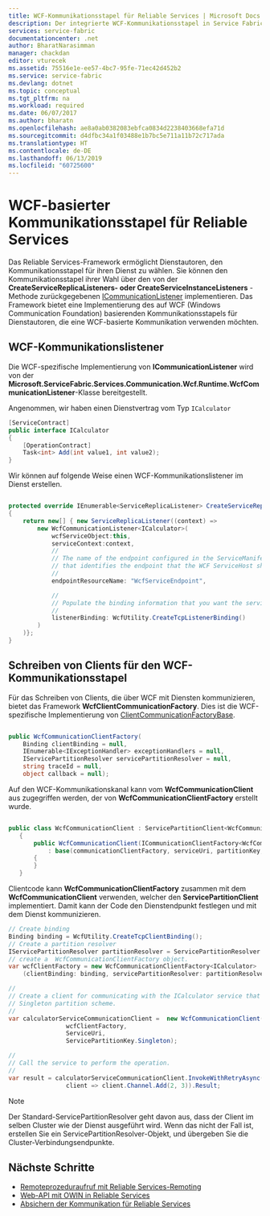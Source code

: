 ```yaml
---
title: WCF-Kommunikationsstapel für Reliable Services | Microsoft Docs
description: Der integrierte WCF-Kommunikationsstapel in Service Fabric bietet Clientdienst-WCF-Kommunikation für Reliable Services.
services: service-fabric
documentationcenter: .net
author: BharatNarasimman
manager: chackdan
editor: vturecek
ms.assetid: 75516e1e-ee57-4bc7-95fe-71ec42d452b2
ms.service: service-fabric
ms.devlang: dotnet
ms.topic: conceptual
ms.tgt_pltfrm: na
ms.workload: required
ms.date: 06/07/2017
ms.author: bharatn
ms.openlocfilehash: ae8a0ab0382083ebfca0834d2238403668efa71d
ms.sourcegitcommit: d4dfbc34a1f03488e1b7bc5e711a11b72c717ada
ms.translationtype: HT
ms.contentlocale: de-DE
ms.lasthandoff: 06/13/2019
ms.locfileid: "60725600"
---
```

# <a name="wcf-based-communication-stack-for-reliable-services"></a>WCF-basierter Kommunikationsstapel für Reliable Services
Das Reliable Services-Framework ermöglicht Dienstautoren, den Kommunikationsstapel für ihren Dienst zu wählen. Sie können den Kommunikationsstapel ihrer Wahl über den von der **CreateServiceReplicaListeners- oder CreateServiceInstanceListeners** -Methode zurückgegebenen [ICommunicationListener](service-fabric-reliable-services-communication.md) implementieren. Das Framework bietet eine Implementierung des auf WCF (Windows Communication Foundation) basierenden Kommunikationsstapels für Dienstautoren, die eine WCF-basierte Kommunikation verwenden möchten.

## <a name="wcf-communication-listener"></a>WCF-Kommunikationslistener
Die WCF-spezifische Implementierung von **ICommunicationListener** wird von der **Microsoft.ServiceFabric.Services.Communication.Wcf.Runtime.WcfCommunicationListener**-Klasse bereitgestellt.

Angenommen, wir haben einen Dienstvertrag vom Typ `ICalculator`

```csharp
[ServiceContract]
public interface ICalculator
{
    [OperationContract]
    Task<int> Add(int value1, int value2);
}
```

Wir können auf folgende Weise einen WCF-Kommunikationslistener im Dienst erstellen.

```csharp

protected override IEnumerable<ServiceReplicaListener> CreateServiceReplicaListeners()
{
    return new[] { new ServiceReplicaListener((context) =>
        new WcfCommunicationListener<ICalculator>(
            wcfServiceObject:this,
            serviceContext:context,
            //
            // The name of the endpoint configured in the ServiceManifest under the Endpoints section
            // that identifies the endpoint that the WCF ServiceHost should listen on.
            //
            endpointResourceName: "WcfServiceEndpoint",

            //
            // Populate the binding information that you want the service to use.
            //
            listenerBinding: WcfUtility.CreateTcpListenerBinding()
        )
    )};
}

```

## <a name="writing-clients-for-the-wcf-communication-stack"></a>Schreiben von Clients für den WCF-Kommunikationsstapel
Für das Schreiben von Clients, die über WCF mit Diensten kommunizieren, bietet das Framework **WcfClientCommunicationFactory**. Dies ist die WCF-spezifische Implementierung von [ClientCommunicationFactoryBase](service-fabric-reliable-services-communication.md).

```csharp

public WcfCommunicationClientFactory(
    Binding clientBinding = null,
    IEnumerable<IExceptionHandler> exceptionHandlers = null,
    IServicePartitionResolver servicePartitionResolver = null,
    string traceId = null,
    object callback = null);
```

Auf den WCF-Kommunikationskanal kann vom **WcfCommunicationClient** aus zugegriffen werden, der von **WcfCommunicationClientFactory** erstellt wurde.

```csharp

public class WcfCommunicationClient : ServicePartitionClient<WcfCommunicationClient<ICalculator>>
   {
       public WcfCommunicationClient(ICommunicationClientFactory<WcfCommunicationClient<ICalculator>> communicationClientFactory, Uri serviceUri, ServicePartitionKey partitionKey = null, TargetReplicaSelector targetReplicaSelector = TargetReplicaSelector.Default, string listenerName = null, OperationRetrySettings retrySettings = null)
           : base(communicationClientFactory, serviceUri, partitionKey, targetReplicaSelector, listenerName, retrySettings)
       {
       }
   }

```

Clientcode kann **WcfCommunicationClientFactory** zusammen mit dem **WcfCommunicationClient** verwenden, welcher den **ServicePartitionClient** implementiert. Damit kann der Code den Dienstendpunkt festlegen und mit dem Dienst kommunizieren.

```csharp
// Create binding
Binding binding = WcfUtility.CreateTcpClientBinding();
// Create a partition resolver
IServicePartitionResolver partitionResolver = ServicePartitionResolver.GetDefault();
// create a  WcfCommunicationClientFactory object.
var wcfClientFactory = new WcfCommunicationClientFactory<ICalculator>
    (clientBinding: binding, servicePartitionResolver: partitionResolver);

//
// Create a client for communicating with the ICalculator service that has been created with the
// Singleton partition scheme.
//
var calculatorServiceCommunicationClient =  new WcfCommunicationClient(
                wcfClientFactory,
                ServiceUri,
                ServicePartitionKey.Singleton);

//
// Call the service to perform the operation.
//
var result = calculatorServiceCommunicationClient.InvokeWithRetryAsync(
                client => client.Channel.Add(2, 3)).Result;

```
> [!NOTE]
> Der Standard-ServicePartitionResolver geht davon aus, dass der Client im selben Cluster wie der Dienst ausgeführt wird. Wenn das nicht der Fall ist, erstellen Sie ein ServicePartitionResolver-Objekt, und übergeben Sie die Cluster-Verbindungsendpunkte.
> 
> 

## <a name="next-steps"></a>Nächste Schritte
* [Remoteprozeduraufruf mit Reliable Services-Remoting](service-fabric-reliable-services-communication-remoting.md)
* [Web-API mit OWIN in Reliable Services](service-fabric-reliable-services-communication-webapi.md)
* [Absichern der Kommunikation für Reliable Services](service-fabric-reliable-services-secure-communication-wcf.md)

